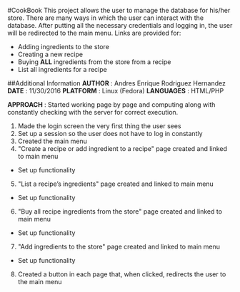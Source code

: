 #CookBook
This project allows the user to manage the database for his/her store. There are many ways in which the user can interact with the database. After putting all the necessary credentials and logging in, the user will be redirected to the main menu. Links are provided for:

* Adding ingredients to the store
* Creating a new recipe
* Buying **ALL** ingredients from the store from a recipe
* List all ingredients for a recipe

##Additional Information
**AUTHOR**    : Andres Enrique Rodriguez Hernandez 
**DATE**      : 11/30/2016 
**PLATFORM**  : Linux (Fedora) 
**LANGUAGES** : HTML/PHP 

**APPROACH** : Started working page by page and computing along with constantly checking with the server for correct execution.
	
1. Made the login screen the very first thing the user sees
2. Set up a session so the user does not have to log in constantly
3. Created the main menu
4. "Create a recipe or add ingredient to a recipe" page created and linked to main menu
  * Set up functionality
5. "List a recipe’s ingredients" page created and linked to main menu
  * Set up functionality
6. "Buy all recipe ingredients from the store" page created and linked to main menu
  * Set up functionality
7. "Add ingredients to the store" page created and linked to main menu
  * Set up functionality
8. Created a button in each page that, when clicked, redirects the user to the main menu


